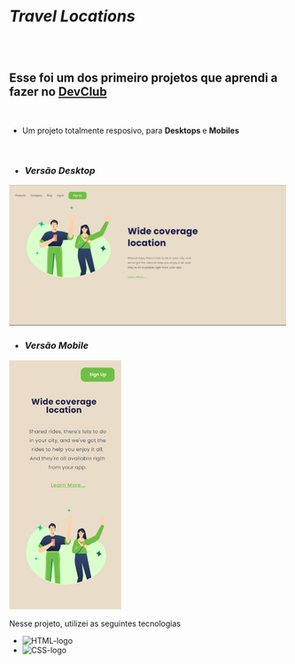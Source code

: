 <h1> <i>Travel Locations</i> </h1>

<br>
<br>

<h2> Esse foi um dos primeiro projetos que aprendi a fazer no <a href="https://rodolfomori.com.br/devclub"> DevClub </a> </h2>

<br>

<ul>
<li> Um projeto totalmente resposivo, para <b> Desktops </b> e <b> Mobiles </b> </li>
</ul>

<br>

<h3> <ul> <li> <i> Versão Desktop </i> </li> </ul> </h3>
<img src="https://github.com/RobertoNeto96/Easy-Shopping/blob/master/assets/Desktop.png?raw=true" width=500px>

<br>

<h3> <ul> <li> <i> Versão Mobile </i> </li> </ul> </h3>
<img src="https://github.com/RobertoNeto96/Easy-Shopping/blob/master/assets/Mobile.png?raw=true" height=450px>

<br>

<p> Nesse projeto, utilizei as seguintes tecnologias </p>
<ul>
 <li> <img src="https://img.shields.io/badge/HTML5-E34F26?style=for-the-badge&logo=html5&logoColor=white" alt="HTML-logo"/> </li>
 <li> <img src="https://img.shields.io/badge/CSS3-1572B6?style=for-the-badge&logo=css3&logoColor=white" alt="CSS-logo"/> </li>
</ul>
